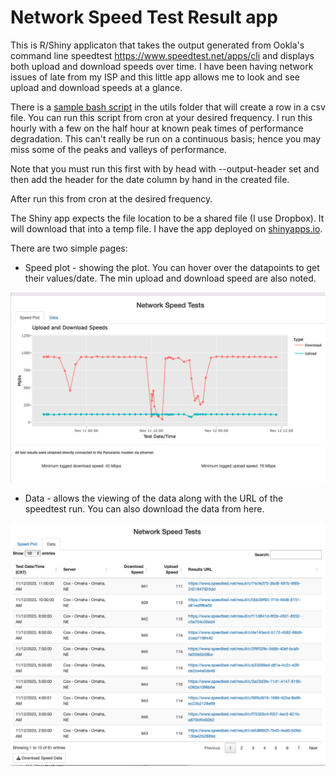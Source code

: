 # Network Speed Test Result app

This is R/Shiny applicaton that takes the output generated from Ookla's command line speedtest <https://www.speedtest.net/apps/cli> and displays both upload and download speeds over time. I have been having network issues of late from my ISP and this little app allows me to look and see upload and download speeds at a glance.

There is a [sample bash script](utils/speedtest_job.sh) in the utils folder that will create a row in a csv file. You can run this script from cron at your desired frequency. I run this hourly with a few on the half hour at known peak times of performance degradation. This can't really be run on a continuous basis; hence you may miss some of the peaks and valleys of performance.

Note that you must run this first with by head with --output-header set and then add the header for the date column by hand in the created file.

After run this from cron at the desired frequency.

The Shiny app expects the file location to be a shared file (I use Dropbox). It will download that into a temp file. I have the app deployed on [shinyapps.io](https://shinyapps.io).

There are two simple pages: 
* Speed plot - showing the plot. You can hover over the datapoints to get their values/date. The min upload and download speed are also noted.

![Screenshot of speed plot](docs/graph_page.png)

-   Data - allows the viewing of the data along with the URL of the speedtest run. You can also download the data from here.

![Screenshot of data page](docs/datapage.png)
